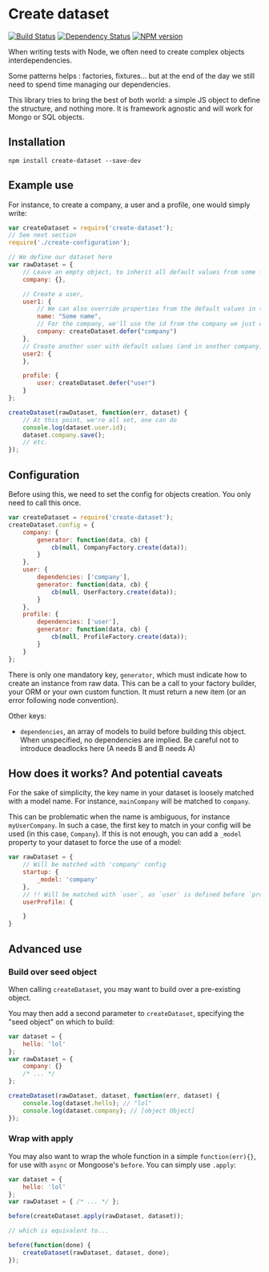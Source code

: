 # Create dataset
[![Build Status](https://travis-ci.org/AnyFetch/create-dataset.png?branch=master)](https://travis-ci.org/AnyFetch/create-dataset)
[![Dependency Status](https://gemnasium.com/AnyFetch/create-dataset.png)](https://gemnasium.com/AnyFetch/create-dataset)
[![NPM version](https://badge.fury.io/js/create-dataset.png)](http://badge.fury.io/js/create-dataset)

When writing tests with Node, we often need to create complex objects interdependencies.

Some patterns helps : factories, fixtures... but at the end of the day we still need to spend time managing our dependencies.

This library tries to bring the best of both world: a simple JS object to define the structure, and nothing more. It is framework agnostic and will work for Mongo or SQL objects.

## Installation
```
npm install create-dataset --save-dev
```

## Example use
For instance, to create a company, a user and a profile, one would simply write:

```js
var createDataset = require('create-dataset');
// See next section
require('./create-configuration');

// We define our dataset here
var rawDataset = {
    // Leave an empty object, to inherit all default values from some factory
    company: {},

    // Create a user, 
    user1: {
        // We can also override properties from the default values in the factory
        name: "Some name",
        // For the company, we'll use the id from the company we just created
        company: createDataset.defer("company")
    },
    // Create another user with default values (and in another company)
    user2: {
    },

    profile: {
        user: createDataset.defer("user")
    }
};

createDataset(rawDataset, function(err, dataset) {
    // At this point, we're all set, one can do
    console.log(dataset.user.id);
    dataset.company.save();
    // etc.
});
```

## Configuration
Before using this, we need to set the config for objects creation.
You only need to call this once.

```js
var createDataset = require('create-dataset');
createDataset.config = {
    company: {
        generator: function(data, cb) {
            cb(null, CompanyFactory.create(data));
        }
    },
    user: {
        dependencies: ['company'],
        generator: function(data, cb) {
            cb(null, UserFactory.create(data));
        }
    },
    profile: {
        dependencies: ['user'],
        generator: function(data, cb) {
            cb(null, ProfileFactory.create(data));
        }
    }
};
```

There is only one mandatory key, `generator`, which must indicate how to create an instance from raw data. This can be a call to your factory builder, your ORM or your own custom function. It must return a new item (or an error following node convention).

Other keys:

* `dependencies`, an array of models to build before building this object. When unspecified, no dependencies are implied. Be careful not to introduce deadlocks here (A needs B and B needs A)

## How does it works? And potential caveats
For the sake of simplicity, the key name in your dataset is loosely matched with a model name. For instance, `mainCompany` will be matched to `company`.

This can be problematic when the name is ambiguous, for instance `myUserCompany`. In such a case, the first key to match in your config will be used (in this case, `Company`).
If this is not enough, you can add a `_model` property to your dataset to force the use of a model:

```js
var rawDataset = {
    // Will be matched with 'company' config
    startup: {
        _model: 'company'
    },
    // !! Will be matched with `user`, as `user` is defined before `profile` in createDataset.config
    userProfile: {

    }
}
```

## Advanced use
### Build over seed object
When calling `createDataset`, you may want to build over a pre-existing object.

You may then add a second parameter to `createDataset`, specifying the "seed object" on which to build:

```js
var dataset = {
    hello: 'lol'
};
var rawDataset = {
    company: {}
    /* ... */
};

createDataset(rawDataset, dataset, function(err, dataset) {
    console.log(dataset.hello); // "lol"
    console.log(dataset.company); // [object Object]
});
```

### Wrap with apply
You may also want to wrap the whole function in a simple `function(err){}`, for use with `async` or Mongoose's `before`. You can simply use `.apply`:

```js
var dataset = {
    hello: 'lol'
};
var rawDataset = { /* ... */ };

before(createDataset.apply(rawDataset, dataset));

// which is equivalent to...

before(function(done) {
    createDataset(rawDataset, dataset, done);
});
```
